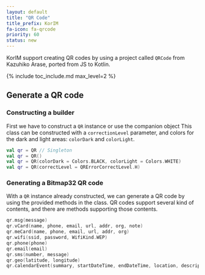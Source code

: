```yaml
---
layout: default
title: "QR Code"
title_prefix: KorIM
fa-icon: fa-qrcode
priority: 60
status: new
---
```


KorIM support creating QR codes by using a project called `QRCode` from Kazuhiko Arase, ported from JS to Kotlin.

{% include toc_include.md max_level=2 %}

## Generate a QR code

### Constructing a builder

First we have to construct a `QR` instance or use the companion object This class can be constructed with a `correctionLevel` parameter, and colors for the dark and light areas: `colorDark` and `colorLight`.

```kotlin
val qr = QR // Singleton
val qr = QR()
val qr = QR(colorDark = Colors.BLACK, colorLight = Colors.WHITE)
val qr = QR(correctLevel = QRErrorCorrectLevel.H)
```

### Generating a Bitmap32 QR code

With a `QR` instance already constructed, we can generate a QR code by using the provided methods in the class. QR codes support several kind of contents, and there are methods supporting those contents.

```kotlin
qr.msg(message)
qr.vCard(name, phone, email, url, addr, org, note)
qr.meCard(name, phone, email, url, addr, org)
qr.wifi(ssid, password, WifiKind.WEP)
qr.phone(phone)
qr.email(email)
qr.sms(number, message)
qr.geo(latitude, longitude)
qr.calendarEvent(summary, startDateTime, endDateTime, location, description)
```

